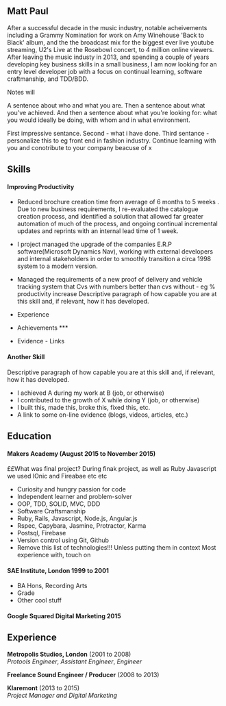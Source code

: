 ## Matt Paul

After a successful decade in the music industry, notable acheivements including a Grammy Nomination for work on Amy Winehouse 'Back to Black' album, and the the broadcast mix for the biggest ever live youtube streaming, U2's Live at the Rosebowl concert, to 4 million online viewers. After leaving the music industy in 2013, and spending a couple of years developing key business skills in a small business,  I am now looking for an entry level developer job with a focus on continual learning, software craftmanship, and TDD/BDD. 

Notes will 

A sentence about who and what you are. Then a sentence about what you've achieved. And then a sentence about what you're looking for: what you would ideally be doing, with whom and in what environment.

First impressive sentance.  Second - what i have done.  Third sentance - personalize this to eg front end in fashion  industry.  Continue learning with you and conotribute to your company beacuse of x
## Skills

#### Improving Productivity

 -  Reduced brochure creation time from average of 6 months to 5 weeks . Due to new business requirements, I re-evaluated the catalogue creation process, and identified a solution that allowed far greater automation of much of the process, and ongoing continual incremental updates and reprints with an internal lead time of 1 week.

 -  I project managed the upgrade of the companies E.R.P software(Microsoft Dynamics Nav), working with external developers and internal stakeholders in order to smoothly transition a circa 1998 system to a modern version.

 - Managed the requirements of a new proof of delivery and vehicle tracking system that
Cvs with numbers better than cvs without - eg % productivity increase
Descriptive paragraph of how capable you are at this skill and, if relevant, how it has developed.

- Experience
- Achievements ***
- Evidence - Links

#### Another Skill

Descriptive paragraph of how capable you are at this skill and, if relevant, how it has developed.

- I achieved A during my work at B (job, or otherwise)
- I contributed to the growth of X while doing Y (job, or otherwise)
- I built this, made this, broke this, fixed this, etc.
- A link to some on-line evidence (blogs, videos, articles, etc.)

## Education

#### Makers Academy (August 2015 to November 2015)

££What was final project? During finak project, as well as Ruby Javascript we used IOnic and Fireabae etc etc
- Curiosity and hungry passion for code
- Independent learner and problem-solver
- OOP, TDD, SOLID, MVC, DDD
- Software Craftsmanship
- Ruby, Rails, Javascript, Node.js, Angular.js
- Rspec, Capybara, Jasmine, Protractor, Karma
- Postsql, Firebase
- Version control using Git, Github
- Remove this list of technologies!!! Unless putting them in context Most experience with, touch on

#### SAE Institute, London 1999 to 2001

- BA Hons, Recording Arts
- Grade
- Other cool stuff

#### Google Squared Digital Marketing 2015

## Experience

**Metropolis Studios, London** (2001 to 2008)    
*Protools Engineer*,
*Assistant Engineer*,
*Engineer*

**Freelance Sound Engineer / Producer** (2008 to 2013)

**Klaremont** (2013 to 2015)   
*Project Manager and Digital Marketing*  
